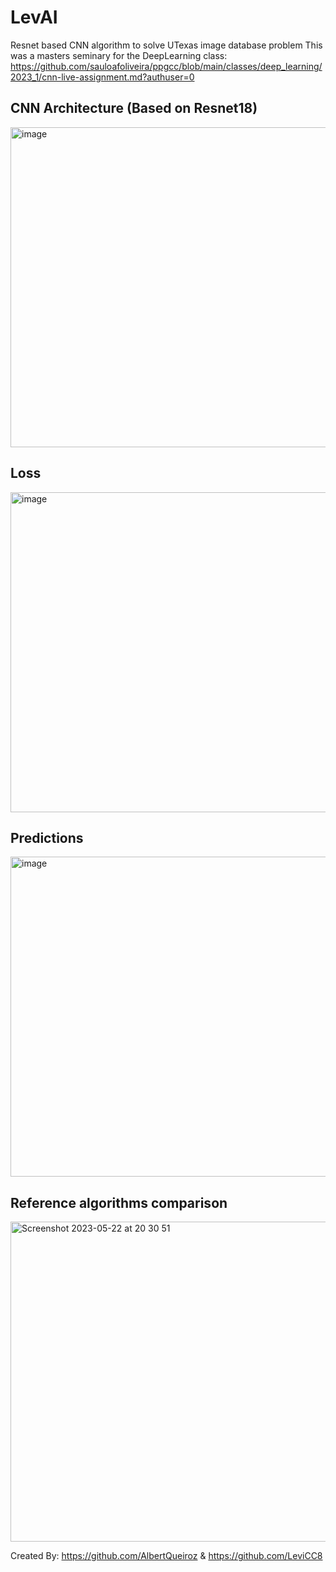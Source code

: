 # LevAI
Resnet based CNN algorithm to solve UTexas image database problem
This was a masters seminary for the DeepLearning class:
https://github.com/sauloafoliveira/ppgcc/blob/main/classes/deep_learning/2023_1/cnn-live-assignment.md?authuser=0

## CNN Architecture (Based on Resnet18)
<img width="512" alt="image" src="https://github.com/AlbertQueiroz/LevAI/assets/43816241/336d8f04-52ee-480c-bdd7-7d4da24ae90e)3"> 

## Loss
<img width="512" alt="image" src="https://github.com/AlbertQueiroz/LevAI/assets/43816241/86883c3b-625b-4cab-844a-29612818fda3"> 

## Predictions
<img width="512" alt="image" src="https://github.com/AlbertQueiroz/LevAI/assets/43816241/7e8763c7-1fc8-45a1-aa86-56977994ab88">

## Reference algorithms comparison
<img width="512" alt="Screenshot 2023-05-22 at 20 30 51" src="https://github.com/AlbertQueiroz/LevAI/assets/43816241/0ec2137a-aa32-44ca-9a0c-4679b739fda7">

Created By: https://github.com/AlbertQueiroz & https://github.com/LeviCC8
